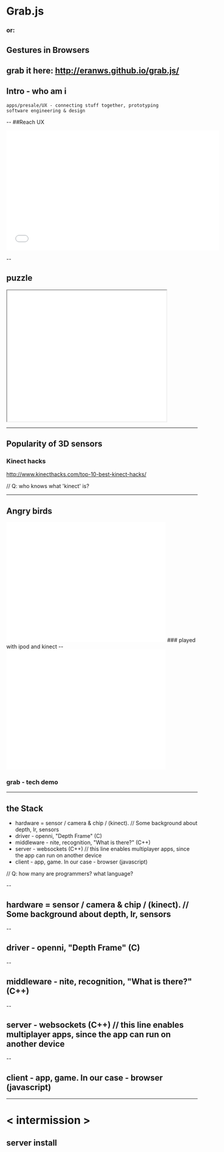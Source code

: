 
# Grab.js

### or:

## Gestures in Browsers	

grab it here: http://eranws.github.io/grab.js/
---

## Intro - who am i
	apps/presale/UX - connecting stuff together, prototyping
	software engineering & design

--
##Reach UX
<iframe data-autoplay width="560" height="315" src="//www.youtube.com/embed/IVOPxYKhqZ0" frameborder="0" allowfullscreen></iframe>

--
## puzzle
<iframe data-autoplay width="420" height="345" src="//player.vimeo.com/video/38467156"></iframe>

---

## Popularity of 3D sensors

### Kinect hacks 
http://www.kinecthacks.com/top-10-best-kinect-hacks/

//	Q: who knows what 'kinect' is?


---
## Angry birds
<iframe data-autoplay width="420" height="315" src="//www.youtube.com/embed/u_jmQY4QEBY?t=24s" frameborder="0" allowfullscreen></iframe>
### played with ipod and kinect
--
<iframe data-autoplay width="420" height="315" src="//www.youtube.com/embed/PurcczCZOO8" frameborder="0" allowfullscreen></iframe>

### grab - tech demo

---

## the Stack

* hardware = sensor / camera & chip / (kinect). // Some background about depth, Ir, sensors
* driver - openni, "Depth Frame" (C)
* middleware - nite, recognition, "What is there?" (C++)
* server - websockets (C++) // this line enables multiplayer apps, since the app can run on another device
* client - app, game. In our case - browser (javascript)

//	Q: how many are programmers? what language?

--
## hardware = sensor / camera & chip / (kinect). // Some background about depth, Ir, sensors
--
## driver - openni, "Depth Frame" (C)
--
## middleware - nite, recognition, "What is there?" (C++)
--
## server - websockets (C++) // this line enables multiplayer apps, since the app can run on another device
--
## client - app, game. In our case - browser (javascript)



---

# < intermission >
## server install